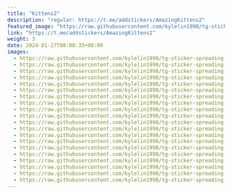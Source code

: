 ```yaml
---
title: "Kittens2"
description: "regular: https://t.me/addstickers/AmazingKittens2"
featured_image: "https://raw.githubusercontent.com/kylelin1998/tg-sticker-spreading-worldwide-images/main/img/329cefae-60fd-4717-a235-bf04e8b48fd5.jpg"
link: "https://t.me/addstickers/AmazingKittens2"
weight: 3
date: 2024-01-27T08:08:33+08:00
images:
  - https://raw.githubusercontent.com/kylelin1998/tg-sticker-spreading-worldwide-images/main/img/329cefae-60fd-4717-a235-bf04e8b48fd5.jpg
  - https://raw.githubusercontent.com/kylelin1998/tg-sticker-spreading-worldwide-images/main/img/85ba95b6-a4b4-4886-9fbf-2b608cd868f1.jpg
  - https://raw.githubusercontent.com/kylelin1998/tg-sticker-spreading-worldwide-images/main/img/1281f33f-6e25-401f-94e8-171e094313b4.jpg
  - https://raw.githubusercontent.com/kylelin1998/tg-sticker-spreading-worldwide-images/main/img/168c327d-aa47-4ee5-8d44-a9e61a6b038f.jpg
  - https://raw.githubusercontent.com/kylelin1998/tg-sticker-spreading-worldwide-images/main/img/598919c8-2b87-45fc-9c5a-8fdca69d00d0.jpg
  - https://raw.githubusercontent.com/kylelin1998/tg-sticker-spreading-worldwide-images/main/img/99105852-6943-4b3c-8f50-1e54c5fe087f.jpg
  - https://raw.githubusercontent.com/kylelin1998/tg-sticker-spreading-worldwide-images/main/img/9759edd0-3849-4f64-8a99-7c91ed1d4b63.jpg
  - https://raw.githubusercontent.com/kylelin1998/tg-sticker-spreading-worldwide-images/main/img/bc874793-41ec-4b3d-b288-a761c4458875.jpg
  - https://raw.githubusercontent.com/kylelin1998/tg-sticker-spreading-worldwide-images/main/img/79c25782-7a64-45ce-bdd8-e93d39e42eb0.jpg
  - https://raw.githubusercontent.com/kylelin1998/tg-sticker-spreading-worldwide-images/main/img/3210f028-26f4-401e-978f-5811a5de0667.jpg
  - https://raw.githubusercontent.com/kylelin1998/tg-sticker-spreading-worldwide-images/main/img/f11fa611-8c99-4320-b7e6-fccbc6432ae4.jpg
  - https://raw.githubusercontent.com/kylelin1998/tg-sticker-spreading-worldwide-images/main/img/2482e479-f506-4c8c-887e-f60b5515b766.jpg
  - https://raw.githubusercontent.com/kylelin1998/tg-sticker-spreading-worldwide-images/main/img/cb1b74a0-aee4-44ea-a172-bf544a9568e2.jpg
  - https://raw.githubusercontent.com/kylelin1998/tg-sticker-spreading-worldwide-images/main/img/b2b48651-9c75-4229-91ad-fb4d502f6005.jpg
  - https://raw.githubusercontent.com/kylelin1998/tg-sticker-spreading-worldwide-images/main/img/51502046-6f46-4670-8d34-4d59d2202bf7.jpg
  - https://raw.githubusercontent.com/kylelin1998/tg-sticker-spreading-worldwide-images/main/img/054de0bc-0892-4f7f-b711-a232997f80ff.jpg
  - https://raw.githubusercontent.com/kylelin1998/tg-sticker-spreading-worldwide-images/main/img/c95274a9-1227-4ee9-a94f-1131fc036671.jpg
  - https://raw.githubusercontent.com/kylelin1998/tg-sticker-spreading-worldwide-images/main/img/d078e77f-b01c-4634-a118-f196149f16f1.jpg
  - https://raw.githubusercontent.com/kylelin1998/tg-sticker-spreading-worldwide-images/main/img/47b787c7-40af-4562-aa23-043b98ad1c3d.jpg
  - https://raw.githubusercontent.com/kylelin1998/tg-sticker-spreading-worldwide-images/main/img/9db4f548-8d16-4782-ba32-ba499f368163.jpg
---
```

